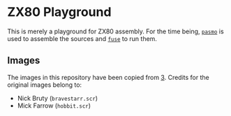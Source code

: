 # ZX80 Playground

This is merely a playground for ZX80 assembly. For the time being, [`pasmo`][1] is
used to assemble the sources and [`fuse`][2] to run them.

## Images

The images in this repository have been copied from [3]. Credits for the
original images belong to:

- Nick Bruty (`bravestarr.scr`)
- Mick Farrow (`hobbit.scr`)

[1]: http://pasmo.speccy.org/
[2]: http://fuse-emulator.sourceforge.net/
[3]: http://zxart.ee/

<!--- vim: set ft=markdown ts=4 sw=4 expandtab tw=80: --->
